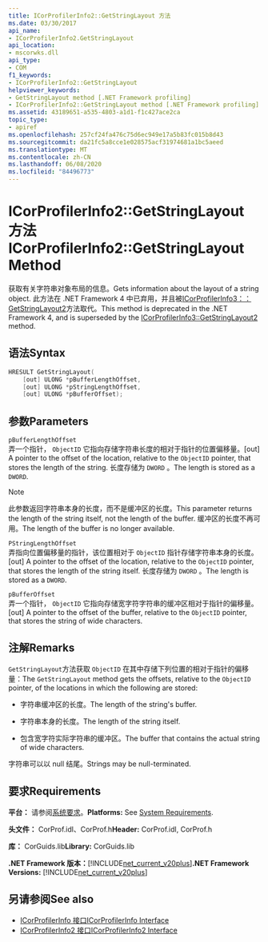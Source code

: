 ```yaml
---
title: ICorProfilerInfo2::GetStringLayout 方法
ms.date: 03/30/2017
api_name:
- ICorProfilerInfo2.GetStringLayout
api_location:
- mscorwks.dll
api_type:
- COM
f1_keywords:
- ICorProfilerInfo2::GetStringLayout
helpviewer_keywords:
- GetStringLayout method [.NET Framework profiling]
- ICorProfilerInfo2::GetStringLayout method [.NET Framework profiling]
ms.assetid: 43189651-a535-4803-a1d1-f1c427ace2ca
topic_type:
- apiref
ms.openlocfilehash: 257cf24fa476c75d6ec949e17a5b83fc015b8d43
ms.sourcegitcommit: da21fc5a8cce1e028575acf31974681a1bc5aeed
ms.translationtype: MT
ms.contentlocale: zh-CN
ms.lasthandoff: 06/08/2020
ms.locfileid: "84496773"
---
```

# <a name="icorprofilerinfo2getstringlayout-method"></a><span data-ttu-id="058fc-102">ICorProfilerInfo2::GetStringLayout 方法</span><span class="sxs-lookup"><span data-stu-id="058fc-102">ICorProfilerInfo2::GetStringLayout Method</span></span>
<span data-ttu-id="058fc-103">获取有关字符串对象布局的信息。</span><span class="sxs-lookup"><span data-stu-id="058fc-103">Gets information about the layout of a string object.</span></span> <span data-ttu-id="058fc-104">此方法在 .NET Framework 4 中已弃用，并且被[ICorProfilerInfo3：： GetStringLayout2](icorprofilerinfo3-getstringlayout2-method.md)方法取代。</span><span class="sxs-lookup"><span data-stu-id="058fc-104">This method is deprecated in the .NET Framework 4, and is superseded by the [ICorProfilerInfo3::GetStringLayout2](icorprofilerinfo3-getstringlayout2-method.md) method.</span></span>  
  
## <a name="syntax"></a><span data-ttu-id="058fc-105">语法</span><span class="sxs-lookup"><span data-stu-id="058fc-105">Syntax</span></span>  
  
```cpp  
HRESULT GetStringLayout(  
    [out] ULONG *pBufferLengthOffset,  
    [out] ULONG *pStringLengthOffset,  
    [out] ULONG *pBufferOffset);  
```  
  
## <a name="parameters"></a><span data-ttu-id="058fc-106">参数</span><span class="sxs-lookup"><span data-stu-id="058fc-106">Parameters</span></span>  
 `pBufferLengthOffset`  
 <span data-ttu-id="058fc-107">弄一个指针， `ObjectID` 它指向存储字符串长度的相对于指针的位置偏移量。</span><span class="sxs-lookup"><span data-stu-id="058fc-107">[out] A pointer to the offset of the location, relative to the `ObjectID` pointer, that stores the length of the string.</span></span> <span data-ttu-id="058fc-108">长度存储为 `DWORD` 。</span><span class="sxs-lookup"><span data-stu-id="058fc-108">The length is stored as a `DWORD`.</span></span>  
  
> [!NOTE]
> <span data-ttu-id="058fc-109">此参数返回字符串本身的长度，而不是缓冲区的长度。</span><span class="sxs-lookup"><span data-stu-id="058fc-109">This parameter returns the length of the string itself, not the length of the buffer.</span></span> <span data-ttu-id="058fc-110">缓冲区的长度不再可用。</span><span class="sxs-lookup"><span data-stu-id="058fc-110">The length of the buffer is no longer available.</span></span>  
  
 `PStringLengthOffset`  
 <span data-ttu-id="058fc-111">弄指向位置偏移量的指针，该位置相对于 `ObjectID` 指针存储字符串本身的长度。</span><span class="sxs-lookup"><span data-stu-id="058fc-111">[out] A pointer to the offset of the location, relative to the `ObjectID` pointer, that stores the length of the string itself.</span></span> <span data-ttu-id="058fc-112">长度存储为 `DWORD` 。</span><span class="sxs-lookup"><span data-stu-id="058fc-112">The length is stored as a `DWORD`.</span></span>  
  
 `pBufferOffset`  
 <span data-ttu-id="058fc-113">弄一个指针， `ObjectID` 它指向存储宽字符字符串的缓冲区相对于指针的偏移量。</span><span class="sxs-lookup"><span data-stu-id="058fc-113">[out] A pointer to the offset of the buffer, relative to the `ObjectID` pointer, that stores the string of wide characters.</span></span>  
  
## <a name="remarks"></a><span data-ttu-id="058fc-114">注解</span><span class="sxs-lookup"><span data-stu-id="058fc-114">Remarks</span></span>  
 <span data-ttu-id="058fc-115">`GetStringLayout`方法获取 `ObjectID` 在其中存储下列位置的相对于指针的偏移量：</span><span class="sxs-lookup"><span data-stu-id="058fc-115">The `GetStringLayout` method gets the offsets, relative to the `ObjectID` pointer, of the locations in which the following are stored:</span></span>  
  
- <span data-ttu-id="058fc-116">字符串缓冲区的长度。</span><span class="sxs-lookup"><span data-stu-id="058fc-116">The length of the string's buffer.</span></span>  
  
- <span data-ttu-id="058fc-117">字符串本身的长度。</span><span class="sxs-lookup"><span data-stu-id="058fc-117">The length of the string itself.</span></span>  
  
- <span data-ttu-id="058fc-118">包含宽字符实际字符串的缓冲区。</span><span class="sxs-lookup"><span data-stu-id="058fc-118">The buffer that contains the actual string of wide characters.</span></span>  
  
 <span data-ttu-id="058fc-119">字符串可以以 null 结尾。</span><span class="sxs-lookup"><span data-stu-id="058fc-119">Strings may be null-terminated.</span></span>  
  
## <a name="requirements"></a><span data-ttu-id="058fc-120">要求</span><span class="sxs-lookup"><span data-stu-id="058fc-120">Requirements</span></span>  
 <span data-ttu-id="058fc-121">**平台：** 请参阅[系统要求](../../get-started/system-requirements.md)。</span><span class="sxs-lookup"><span data-stu-id="058fc-121">**Platforms:** See [System Requirements](../../get-started/system-requirements.md).</span></span>  
  
 <span data-ttu-id="058fc-122">**头文件：** CorProf.idl、CorProf.h</span><span class="sxs-lookup"><span data-stu-id="058fc-122">**Header:** CorProf.idl, CorProf.h</span></span>  
  
 <span data-ttu-id="058fc-123">**库：** CorGuids.lib</span><span class="sxs-lookup"><span data-stu-id="058fc-123">**Library:** CorGuids.lib</span></span>  
  
 <span data-ttu-id="058fc-124">**.NET Framework 版本：**[!INCLUDE[net_current_v20plus](../../../../includes/net-current-v20plus-md.md)]</span><span class="sxs-lookup"><span data-stu-id="058fc-124">**.NET Framework Versions:** [!INCLUDE[net_current_v20plus](../../../../includes/net-current-v20plus-md.md)]</span></span>  
  
## <a name="see-also"></a><span data-ttu-id="058fc-125">另请参阅</span><span class="sxs-lookup"><span data-stu-id="058fc-125">See also</span></span>

- [<span data-ttu-id="058fc-126">ICorProfilerInfo 接口</span><span class="sxs-lookup"><span data-stu-id="058fc-126">ICorProfilerInfo Interface</span></span>](icorprofilerinfo-interface.md)
- [<span data-ttu-id="058fc-127">ICorProfilerInfo2 接口</span><span class="sxs-lookup"><span data-stu-id="058fc-127">ICorProfilerInfo2 Interface</span></span>](icorprofilerinfo2-interface.md)
